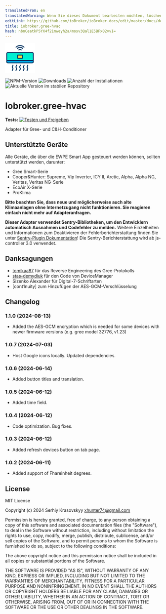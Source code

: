 ```yaml
---
translatedFrom: en
translatedWarning: Wenn Sie dieses Dokument bearbeiten möchten, löschen Sie bitte das Feld "translationsFrom". Andernfalls wird dieses Dokument automatisch erneut übersetzt
editLink: https://github.com/ioBroker/ioBroker.docs/edit/master/docs/de/adapterref/iobroker.gree-hvac/README.md
title: iobroker.gree-hvac
hash: nbnCeatkP5YX4f21mweyh2a/mosv3Qal1E5BFx02vvI=
---
```

![Logo](../../../en/adapterref/iobroker.gree-hvac/admin/air-conditioner.png)

![NPM-Version](https://img.shields.io/npm/v/iobroker.gree-hvac.svg)
![Downloads](https://img.shields.io/npm/dm/iobroker.gree-hvac.svg)
![Anzahl der Installationen](https://iobroker.live/badges/template-installed.svg)
![Aktuelle Version im stabilen Repository](https://iobroker.live/badges/gree-hvac-stable.svg)

# Iobroker.gree-hvac
**Tests:** [![Testen und Freigeben](https://github.com/xhunter74/ioBroker.gree-hvac/actions/workflows/test-and-release.yml/badge.svg)](https://github.com/xhunter74/ioBroker.gree-hvac/actions/workflows/test-and-release.yml)

Adapter für Gree- und C&H-Conditioner

## Unterstützte Geräte
Alle Geräte, die über die EWPE Smart App gesteuert werden können, sollten unterstützt werden, darunter:

- Gree Smart-Serie
- Cooper&Hunter: Supreme, Vip Inverter, ICY II, Arctic, Alpha, Alpha NG, Veritas, Veritas NG-Serie
- EcoAir X-Serie
- ProKlima

**Bitte beachten Sie, dass neue und möglicherweise auch alte Klimaanlagen ohne Internetzugang nicht funktionieren. Sie reagieren einfach nicht mehr auf Adapteranfragen.**

**Dieser Adapter verwendet Sentry-Bibliotheken, um den Entwicklern automatisch Ausnahmen und Codefehler zu melden.** Weitere Einzelheiten und Informationen zum Deaktivieren der Fehlerberichterstattung finden Sie unter [Sentry-Plugin Dokumentation](https://github.com/ioBroker/plugin-sentry#plugin-sentry)! Die Sentry-Berichterstattung wird ab js-controller 3.0 verwendet.

## Danksagungen
- [tomikaa87](https://github.com/tomikaa87) für das Reverse Engineering des Gree-Protokolls
- [stas-demydiuk](https://github.com/stas-demydiuk) für den Code von DeviceManager
- Sizenko Alexander für Digital-7-Schriftarten
- [cont1nuity] zum Hinzufügen der AES-GCM-Verschlüsselung

## Changelog
### 1.1.0 (2024-08-13)
 - Added the AES-GCM encryption which is needed for some devices with newer firmware versions (e.g. gree model 32776, v1.23)
### 1.0.7 (2024-07-03)
 - Host Google icons locally. Updated dependencies.
### 1.0.6 (2024-06-14)
 - Added button titles and translation.
### 1.0.5 (2024-06-12)
 - Added time field.
### 1.0.4 (2024-06-12)
 - Code optimization. Bug fixes.
### 1.0.3 (2024-06-12)
 - Added refresh devices button on tab page.
### 1.0.2 (2024-06-11)
 - Added support of Fhareinheit degrees.

## License
MIT License

Copyright (c) 2024 Serhiy Krasovskyy xhunter74@gmail.com

Permission is hereby granted, free of charge, to any person obtaining a copy
of this software and associated documentation files (the "Software"), to deal
in the Software without restriction, including without limitation the rights
to use, copy, modify, merge, publish, distribute, sublicense, and/or sell
copies of the Software, and to permit persons to whom the Software is
furnished to do so, subject to the following conditions:

The above copyright notice and this permission notice shall be included in all
copies or substantial portions of the Software.

THE SOFTWARE IS PROVIDED "AS IS", WITHOUT WARRANTY OF ANY KIND, EXPRESS OR
IMPLIED, INCLUDING BUT NOT LIMITED TO THE WARRANTIES OF MERCHANTABILITY,
FITNESS FOR A PARTICULAR PURPOSE AND NONINFRINGEMENT. IN NO EVENT SHALL THE
AUTHORS OR COPYRIGHT HOLDERS BE LIABLE FOR ANY CLAIM, DAMAGES OR OTHER
LIABILITY, WHETHER IN AN ACTION OF CONTRACT, TORT OR OTHERWISE, ARISING FROM,
OUT OF OR IN CONNECTION WITH THE SOFTWARE OR THE USE OR OTHER DEALINGS IN THE
SOFTWARE.